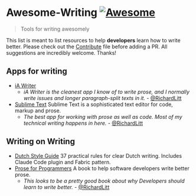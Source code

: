 # Awesome-Writing [![Awesome](https://cdn.rawgit.com/sindresorhus/awesome/d7305f38d29fed78fa85652e3a63e154dd8e8829/media/badge.svg)](https://github.com/sindresorhus/awesome)
> Tools for writing awesomely

This list is meant to list resources to help **developers** learn how to write better. Please check out the [Contribute](CONTRIBUTING.md) file before adding a PR. All suggestions are incredibly welcome. Thanks!

## Apps for writing
- [iA Writer](https://ia.net/writer/mac/)
  - _iA Writer is the cleanest app I know of to write prose, and I normally write issues and longer paragraph-split texts in it._ - [@RichardLitt](https://github.com/RichardLitt)
- [Sublime Text](https://www.sublimetext.com/) Sublime Text is a sophisticated text editor for code, markup and prose.
  - _The best app for working with prose as well as code. Most of my technical writing happens in here._ - [@RichardLitt](https://github.com/RichardLitt)

## Writing on Writing
- [Dutch Style Guide](https://github.com/lboshuizen/dutch-style-guide) 37 practical rules for clear Dutch writing. Includes Claude Code plugin and Fabric pattern.
- [Prose for Programmers](https://github.com/joshuacc/prose-for-programmers) A book to help software developers write better prose.
  - _This looks to be a pretty good book about why Developers should learn to write better._ - [@RichardLitt](https://github.com/RichardLitt)
